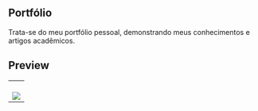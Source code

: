 ## Portfólio

Trata-se do meu portfólio pessoal, demonstrando meus conhecimentos e artigos acadêmicos.

## Preview
<table width="100%"> 
<tr>
<td width="100%">
<br>
<img src="https://github.com/jonathandopovo/jonathandopovo.github.io/blob/main/SAMPLE.png">
</td> 
</table>

